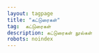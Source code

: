 ```yaml
---
layout: tagpage
title: "கட்டுரைகள்"
tag:  கட்டுரைகள்
description: கட்டுரைகள் நூல்கள்
robots: noindex
---
```

